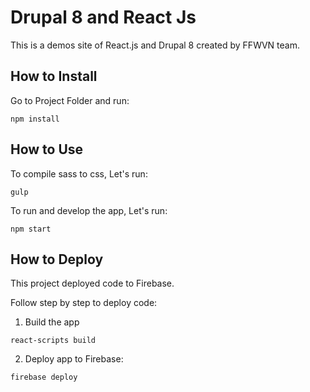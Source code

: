 # Drupal 8 and React Js
This is a demos site of React.js and Drupal 8 created by FFWVN team.

## How to Install
Go to Project Folder and run:
```
npm install
```

## How to Use
To compile sass to css, Let's run:
```
gulp
```

To run and develop the app, Let's run:
```
npm start
```

## How to Deploy
This project deployed code to Firebase.

Follow step by step to deploy code:
1. Build the app
```
react-scripts build
```

2. Deploy app to Firebase:
```
firebase deploy
```
